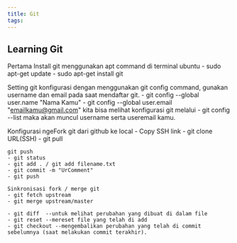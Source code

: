 ```yaml
---
title: Git
tags:
---
```

## Learning Git

Pertama Install git menggunakan apt command di terminal ubuntu
	- sudo apt-get update
	- sudo apt-get install git

Setting git konfigurasi dengan menggunakan git config command, gunakan username dan email pada saat mendaftar git.
	- git config --global user.name "Nama Kamu"
	- git config --global user.email "emailkamu@gmail.com"
	kita bisa melihat konfigurasi git melalui 
	- git config --list
	maka akan muncul username serta useremail kamu.

Konfigurasi ngeFork git dari github ke local
	- Copy SSH link
	- git clone URL(SSH)
	- git pull

	git push
	- git status
	- git add . / git add filename.txt
	- git commit -m "UrComment"
	- git push

	Sinkronisasi fork / merge git
	- git fetch upstream
	- git merge upstream/master

	- git diff  --untuk melihat perubahan yang dibuat di dalam file
	- git reset --mereset file yang telah di add
	- git checkout --mengembalikan perubahan yang telah di commit sebelumnya (saat melakukan commit terakhir).